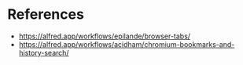 # References

- https://alfred.app/workflows/epilande/browser-tabs/
- https://alfred.app/workflows/acidham/chromium-bookmarks-and-history-search/
